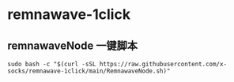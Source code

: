 # remnawave-1click


## remnawaveNode 一键脚本
```
sudo bash -c "$(curl -sSL https://raw.githubusercontent.com/x-socks/remnawave-1click/main/RemnawaveNode.sh)"
```
